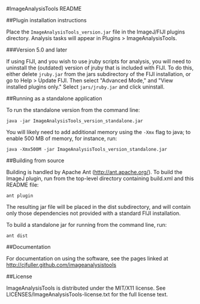 #ImageAnalysisTools README

##Plugin installation instructions

Place the `ImageAnalysisTools_version.jar` file in the ImageJ/FIJI plugins directory.  Analysis tasks will appear in Plugins > ImageAnalysisTools.

###Version 5.0 and later

If using FIJI, and you wish to use jruby scripts for analysis, you will need to uninstall the (outdated) version of jruby that is included with FIJI.  To do this, either delete `jruby.jar` from the jars subdirectory of the FIJI installation, or go to Help > Update FIJI.  Then select "Advanced Mode," and "View installed plugins only."  Select `jars/jruby.jar` and click uninstall.

##Running as a standalone application

To run the standalone version from the command line:

`java -jar ImageAnalysisTools_version_standalone.jar`

You will likely need to add additional memory using the `-Xmx` flag to java; to enable 500 MB of memory, for instance, run:

`java -Xmx500M -jar ImageAnalysisTools_version_standalone.jar`

##Building from source

Building is handled by Apache Ant (http://ant.apache.org/).  To build the ImageJ plugin, run from the top-level directory containing build.xml and this README file:

`ant plugin`

The resulting jar file will be placed in the dist subdirectory, and will contain only those dependencies not provided with a standard FIJI installation.

To build a standalone jar for running from the command line, run:

`ant dist`

##Documentation

For documentation on using the software, see the pages linked at http://cjfuller.github.com/imageanalysistools

##License

ImageAnalysisTools is distributed under the MIT/X11 license.  See LICENSES/ImageAnalysisTools-license.txt for the full license text.

